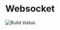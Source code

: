 # Websocket

![Build status](https://github.com/pckg/websocket/workflows/Pckg%20Websocket%20CI/badge.svg)